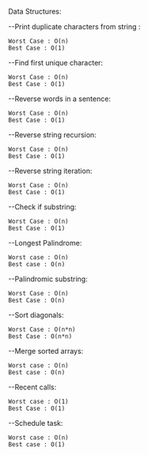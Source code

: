Data Structures:
  
  --Print duplicate characters from string : 
  
    Worst Case : O(n)
    Best Case : O(1)
  --Find first unique character:
  
    Worst Case : O(n)
    Best Case : O(1)
    
  --Reverse words in a sentence:
    
    Worst Case : O(n)
    Best Case : O(1)
    
  --Reverse string recursion:
  
    Worst Case : O(n)
    Best Case : O(1)
    
  --Reverse string iteration:
  
    Worst Case : O(n)
    Best Case : O(1)
    
  --Check if substring:
  
    Worst Case : O(n)
    Best Case : O(1)
    
  --Longest Palindrome:
    
    Worst case : O(n)
    Best case : O(n)
    
  --Palindromic substring:
  
    Worst Case : O(n)
    Best Case : O(n)
    
  --Sort diagonals:
  
    Worst Case : O(n*n)
    Best Case : O(n*n)
    
  --Merge sorted arrays:
  
    Worst case : O(n)
    Best case : O(n)
    
  --Recent calls:
  
    Worst case : O(1)
    Best Case : O(1)
    
  --Schedule task:
  
    Worst case : O(n)
    Best case : O(1)
